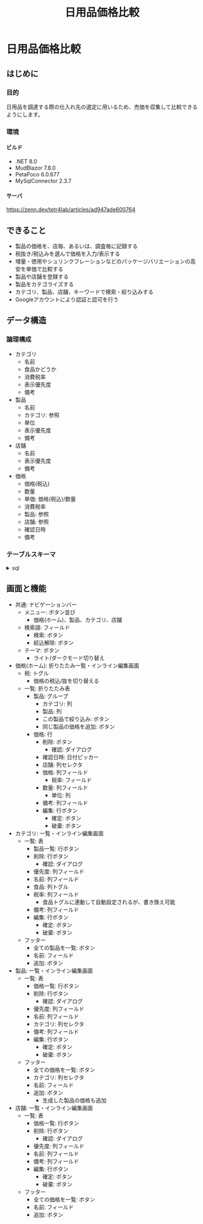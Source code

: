 ﻿---
title: 日用品価格比較
tags: Blazor ASP.NET MudBlazor PetaPoco MySQL MariaDB
---
# 日用品価格比較
## はじめに
### 目的
日用品を調達する際の仕入れ先の選定に用いるため、売価を収集して比較できるようにします。

### 環境
#### ビルド
- .NET 8.0
- MudBlazor 7.8.0
- PetaPoco 6.0.677
- MySqlConnector 2.3.7

#### サーバ

https://zenn.dev/tetr4lab/articles/ad947ade600764

## できること
- 製品の価格を、店毎、あるいは、調査毎に記録する
- 税抜き/税込みを選んで価格を入力/表示する
- 増量・徳用やシュリンクフレーションなどのパッケージバリエーションの高安を単価で比較する
- 製品や店舗を登録する
- 製品をカテゴライズする
- カテゴリ、製品、店舗、キーワードで検索・絞り込みする
- Googleアカウントにより認証と認可を行う

## データ構造
### 論理構成
- カテゴリ
  - 名前
  - 食品かどうか
  - 消費税率
  - 表示優先度
  - 備考
- 製品
  - 名前
  - カテゴリ: 参照
  - 単位
  - 表示優先度
  - 備考
- 店舗
  - 名前
  - 表示優先度
  - 備考
- 価格
  - 価格(税込)
  - 数量
  - 単価: 価格(税込)/数量
  - 消費税率
  - 製品: 参照
  - 店舗: 参照
  - 確認日時
  - 備考

### テーブルスキーマ

<details><summary>sql</summary>

```sql:MariaDB
DROP TABLE IF EXISTS `categories`;
CREATE TABLE `categories` (
  `id` bigint(20) NOT NULL AUTO_INCREMENT,
  `version` int(11) NOT NULL DEFAULT 0,
  `created` datetime NOT NULL DEFAULT current_timestamp(),
  `modified` datetime NOT NULL DEFAULT current_timestamp() ON UPDATE current_timestamp(),
  `name` varchar(255) NOT NULL,
  `is_food` bit(1) NOT NULL DEFAULT b'0',
  `tax_rate` float NOT NULL,
  `remarks` varchar(255) DEFAULT NULL,
  `priority` int(11) DEFAULT NULL,
  PRIMARY KEY (`id`),
  UNIQUE KEY `name` (`name`)
) ENGINE=InnoDB DEFAULT CHARSET=utf8mb4 COLLATE=utf8mb4_bin COMMENT='カテゴリ';
DELIMITER ;;
CREATE TRIGGER `version_check_before_update_on_categories` BEFORE UPDATE ON `categories` FOR EACH ROW begin
    if new.version <= old.version then
        signal SQLSTATE '45000'
        set MESSAGE_TEXT = 'Version mismatch detected.';
    end if;
END ;;
DELIMITER ;
DROP TABLE IF EXISTS `prices`;
CREATE TABLE `prices` (
  `id` bigint(20) NOT NULL AUTO_INCREMENT,
  `version` int(11) NOT NULL DEFAULT 0,
  `created` datetime NOT NULL DEFAULT current_timestamp(),
  `modified` datetime NOT NULL DEFAULT current_timestamp() ON UPDATE current_timestamp(),
  `price` float DEFAULT NULL COMMENT '価格(税込)',
  `quantity` float DEFAULT NULL COMMENT '数量',
  `tax_rate` float NOT NULL COMMENT '税率',
  `product_id` bigint(20) NOT NULL,
  `store_id` bigint(20) NOT NULL,
  `confirmed` datetime DEFAULT NULL COMMENT '確認日時',
  `remarks` varchar(255) DEFAULT NULL,
  PRIMARY KEY (`id`),
  KEY `fk_product_id_products_id` (`product_id`),
  KEY `fk_store_id_stores_id` (`store_id`),
  CONSTRAINT `fk_product_id_products_id` FOREIGN KEY (`product_id`) REFERENCES `products` (`id`),
  CONSTRAINT `fk_store_id_stores_id` FOREIGN KEY (`store_id`) REFERENCES `stores` (`id`)
) ENGINE=InnoDB DEFAULT CHARSET=utf8mb4 COLLATE=utf8mb4_bin COMMENT='価格';
DELIMITER ;;
CREATE TRIGGER `version_check_before_update_on_prices` BEFORE UPDATE ON `prices` FOR EACH ROW begin
    if new.version <= old.version then
        signal SQLSTATE '45000'
        set MESSAGE_TEXT = 'Version mismatch detected.';
    end if;
END ;;
DELIMITER ;
DROP TABLE IF EXISTS `products`;
CREATE TABLE `products` (
  `id` bigint(20) NOT NULL AUTO_INCREMENT,
  `version` int(11) NOT NULL DEFAULT 0,
  `created` datetime NOT NULL DEFAULT current_timestamp(),
  `modified` datetime NOT NULL DEFAULT current_timestamp() ON UPDATE current_timestamp(),
  `name` varchar(255) NOT NULL,
  `category_id` bigint(20) NOT NULL,
  `unit` varchar(50) DEFAULT NULL,
  `remarks` varchar(255) DEFAULT NULL,
  `priority` int(11) DEFAULT NULL,
  PRIMARY KEY (`id`),
  UNIQUE KEY `name` (`name`),
  KEY `category_id` (`category_id`),
  CONSTRAINT `fk_category_id_categories_id` FOREIGN KEY (`category_id`) REFERENCES `categories` (`id`)
) ENGINE=InnoDB DEFAULT CHARSET=utf8mb4 COLLATE=utf8mb4_bin COMMENT='製品';
DELIMITER ;;
CREATE TRIGGER `version_check_before_update_on_products` BEFORE UPDATE ON `products` FOR EACH ROW begin
    if new.version <= old.version then
        signal SQLSTATE '45000'
        set MESSAGE_TEXT = 'Version mismatch detected.';
    end if;
END ;;
DELIMITER ;
DROP TABLE IF EXISTS `stores`;
CREATE TABLE `stores` (
  `id` bigint(20) NOT NULL AUTO_INCREMENT,
  `version` int(11) NOT NULL DEFAULT 0,
  `created` datetime NOT NULL DEFAULT current_timestamp(),
  `modefied` datetime NOT NULL DEFAULT current_timestamp() ON UPDATE current_timestamp(),
  `name` varchar(255) NOT NULL,
  `remarks` varchar(255) DEFAULT NULL,
  `priority` int(11) DEFAULT NULL,
  PRIMARY KEY (`id`),
  UNIQUE KEY `name` (`name`)
) ENGINE=InnoDB DEFAULT CHARSET=utf8mb4 COLLATE=utf8mb4_bin COMMENT='店舗';
DELIMITER ;;
CREATE TRIGGER `version_check_before_update_on_stores` BEFORE UPDATE ON `stores` FOR EACH ROW begin
    if new.version <= old.version then
        signal SQLSTATE '45000'
        set MESSAGE_TEXT = 'Version mismatch detected.';
    end if;
END ;;
DELIMITER ;
```

</details>

## 画面と機能
- 共通: ナビゲーションバー
  - メニュー: ボタン並び
    - 価格(ホーム)、製品、カテゴリ、店舗
  - 検索語: フィールド
    - 検索: ボタン
    - 絞込解除: ボタン
  - テーマ: ボタン
    - ライト/ダークモード切り替え
- 価格(ホーム): 折りたたみ一覧・インライン編集画面
  - 税: トグル
    - 価格の税込/抜を切り替える
  - 一覧: 折りたたみ表
    - 製品: グループ
      - カテゴリ: 列
      - 製品: 列
      - この製品で絞り込み: ボタン
      - 同じ製品の価格を追加: ボタン
    - 価格: 行
      - 削除: ボタン
        - 確認: ダイアログ
      - 確認日時: 日付ピッカー
      - 店舗: 列セレクタ
      - 価格: 列フィールド
        - 税率: フィールド
      - 数量: 列フィールド
        - 単位: 列
      - 備考: 列フィールド
      - 編集: 行ボタン
        - 確定: ボタン
        - 破棄: ボタン
- カテゴリ: 一覧・インライン編集画面
  - 一覧: 表
    - 製品一覧: 行ボタン
    - 削除: 行ボタン
      - 確認: ダイアログ
    - 優先度: 列フィールド
    - 名前: 列フィールド
    - 食品: 列トグル
    - 税率: 列フィールド
      - 食品トグルに連動して自動設定されるが、書き換え可能
    - 備考: 列フィールド
    - 編集: 行ボタン
      - 確定: ボタン
      - 破棄: ボタン
  - フッター
    - 全ての製品を一覧: ボタン
    - 名前: フィールド
    - 追加: ボタン
- 製品: 一覧・インライン編集画面
  - 一覧: 表
    - 価格一覧: 行ボタン
    - 削除: 行ボタン
      - 確認: ダイアログ
    - 優先度: 列フィールド
    - 名前: 列フィールド
    - カテゴリ: 列セレクタ
    - 備考: 列フィールド
    - 編集: 行ボタン
      - 確定: ボタン
      - 破棄: ボタン
  - フッター
    - 全ての価格を一覧: ボタン
    - カテゴリ: 列セレクタ
    - 名前: フィールド
    - 追加: ボタン
      - 生成した製品の価格も追加
- 店舗: 一覧・インライン編集画面
  - 一覧: 表
    - 価格一覧: 行ボタン
    - 削除: 行ボタン
      - 確認: ダイアログ
    - 優先度: 列フィールド
    - 名前: 列フィールド
    - 備考: 列フィールド
    - 編集: 行ボタン
      - 確定: ボタン
      - 破棄: ボタン
  - フッター
    - 全ての価格を一覧: ボタン
    - 名前: フィールド
    - 追加: ボタン
